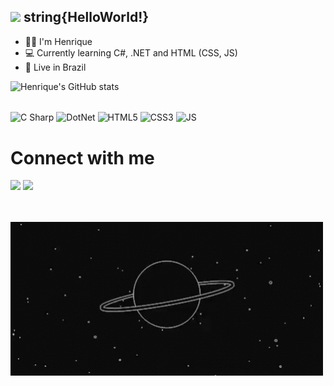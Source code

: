 ##  <img src="https://github.com/TheDudeThatCode/TheDudeThatCode/blob/master/Assets/Earth.gif" width="24px"> string{HelloWorld!}

- 🙋‍♂️ I'm Henrique
- 💻 Currently learning C#, .NET and HTML (CSS, JS)
- 🏡 Live in Brazil

![Henrique's GitHub stats](https://github-readme-stats.vercel.app/api?username=henriquedesanta&show_icons=true&theme=dark)

<div style="display: inline_block"><br>
  <img align="center" alt="C Sharp" src="https://img.shields.io/badge/C%23-239120?style=for-the-badge&logo=c-sharp&logoColor=white">
  <img align="center" alt="DotNet" src="https://img.shields.io/badge/.NET-512BD4?style=for-the-badge&logo=dotnet&logoColor=white">
  <img align="center" alt="HTML5" src="https://img.shields.io/badge/HTML5-E34F26?style=for-the-badge&logo=html5&logoColor=white">
  <img align="center" alt="CSS3" src="https://img.shields.io/badge/CSS3-1572B6?style=for-the-badge&logo=css3&logoColor=white">
  <img align="center" alt="JS" src="https://img.shields.io/badge/JavaScript-323330?style=for-the-badge&logo=javascript&logoColor=F7DF1E">
 
  
  # Connect with me 
  <div>
    <a href = "mailto:henrique.play.ch7@gmail.com"><img src="https://img.shields.io/badge/Gmail-D14836?style=for-the-badge&logo=gmail&logoColor=white" target="_blank"></a>
    <a href="https://www.linkedin.com/in/chenriquemgomes" target="_blank"><img src="https://img.shields.io/badge/-LinkedIn-%230077B5?style=for-the-badge&logo=linkedin&logoColor=white" target="_blank"></a> 
  </div>

  <br><br>
  <img src="https://github.com/henriquedesanta/henriquedesanta/blob/main/saturn.gif" alt="Saturn" width="500">
  
 

  
